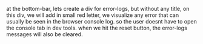 at the bottom-bar, lets create a div for error-logs, but without any title, on this div, we will add in small red letter, we visualize any error that can usually be seen in the browser console log. so the user doesnt have to open the console tab in dev tools. when we hit the reset button, the error-logs messages will also be cleared.

